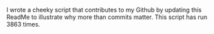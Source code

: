 I wrote a cheeky script that contributes to my Github by updating this ReadMe to illustrate why more than commits matter. This script has run 3863 times.